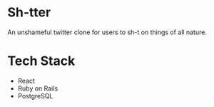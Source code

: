 # Sh-tter
An unshameful twitter clone for users to sh-t on things of all nature.

# Tech Stack
* React
* Ruby on Rails
* PostgreSQL
